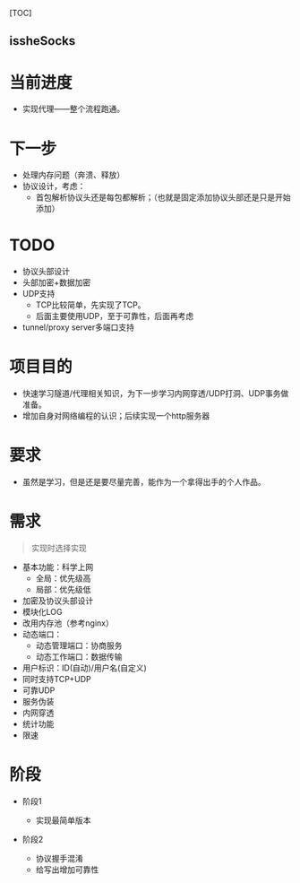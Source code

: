 
[TOC]

issheSocks
---

# 当前进度
* 实现代理——整个流程跑通。

# 下一步
* 处理内存问题（奔溃、释放）
* 协议设计，考虑：
  * 首包解析协议头还是每包都解析；（也就是固定添加协议头部还是只是开始添加）

# TODO
* 协议头部设计
* 头部加密+数据加密
* UDP支持
  * TCP比较简单，先实现了TCP。
  * 后面主要使用UDP，至于可靠性，后面再考虑
* tunnel/proxy server多端口支持


# 项目目的
* 快速学习隧道/代理相关知识，为下一步学习内网穿透/UDP打洞、UDP事务做准备。
* 增加自身对网络编程的认识；后续实现一个http服务器

# 要求
* 虽然是学习，但是还是要尽量完善，能作为一个拿得出手的个人作品。

# 需求
> 实现时选择实现

* 基本功能：科学上网
  * 全局：优先级高
  * 局部：优先级低
* 加密及协议头部设计
* 模块化LOG
* 改用内存池（参考nginx）
* 动态端口：
  * 动态管理端口：协商服务
  * 动态工作端口：数据传输
* 用户标识：ID(自动)/用户名(自定义)
* 同时支持TCP+UDP
* 可靠UDP
* 服务伪装
* 内网穿透
* 统计功能
* 限速


# 阶段
* 阶段1
  * 实现最简单版本

* 阶段2
  * 协议握手混淆
  * 给写出增加可靠性